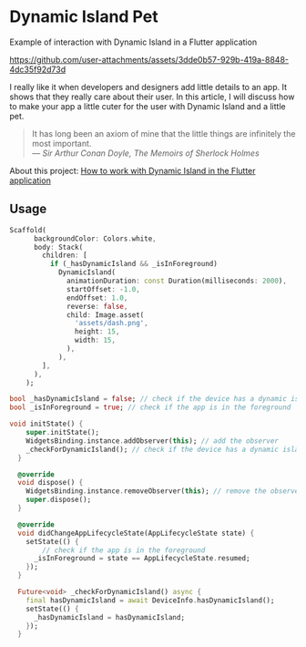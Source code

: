 # Dynamic Island Pet

Example of interaction with Dynamic Island in a Flutter application

https://github.com/user-attachments/assets/3dde0b57-929b-419a-8848-4dc35f92d73d

I really like it when developers and designers add little details to an app. It shows that they really care about their user. In this article, I will discuss how to make your app a little cuter for the user with Dynamic Island and a little pet.

> It has long been an axiom of mine that the little things are infinitely the most important.  
> — *Sir Arthur Conan Doyle, The Memoirs of Sherlock Holmes*

About this project: [How to work with Dynamic Island in the Flutter application]()

## Usage

```dart
Scaffold(
      backgroundColor: Colors.white,
      body: Stack(
        children: [
          if (_hasDynamicIsland && _isInForeground)
            DynamicIsland(
              animationDuration: const Duration(milliseconds: 2000),
              startOffset: -1.0,
              endOffset: 1.0,
              reverse: false,
              child: Image.asset(
                'assets/dash.png',
                height: 15,
                width: 15,
              ),
            ),
        ],
      ),
    );
```


```dart
bool _hasDynamicIsland = false; // check if the device has a dynamic island
bool _isInForeground = true; // check if the app is in the foreground

void initState() {
    super.initState();
    WidgetsBinding.instance.addObserver(this); // add the observer
    _checkForDynamicIsland(); // check if the device has a dynamic island
  }

  @override
  void dispose() {
    WidgetsBinding.instance.removeObserver(this); // remove the observer
    super.dispose();
  }

  @override
  void didChangeAppLifecycleState(AppLifecycleState state) {
    setState(() {
        // check if the app is in the foreground
      _isInForeground = state == AppLifecycleState.resumed;
    });
  }

  Future<void> _checkForDynamicIsland() async {
    final hasDynamicIsland = await DeviceInfo.hasDynamicIsland();
    setState(() {
      _hasDynamicIsland = hasDynamicIsland;
    });
  }
```

